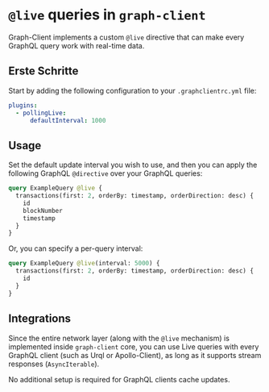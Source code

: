 # `@live` queries in `graph-client`

Graph-Client implements a custom `@live` directive that can make every GraphQL query work with real-time data.

## Erste Schritte

Start by adding the following configuration to your `.graphclientrc.yml` file:

```yaml
plugins:
  - pollingLive:
      defaultInterval: 1000
```

## Usage

Set the default update interval you wish to use, and then you can apply the following GraphQL `@directive` over your GraphQL queries:

```graphql
query ExampleQuery @live {
  transactions(first: 2, orderBy: timestamp, orderDirection: desc) {
    id
    blockNumber
    timestamp
  }
}
```

Or, you can specify a per-query interval:

```graphql
query ExampleQuery @live(interval: 5000) {
  transactions(first: 2, orderBy: timestamp, orderDirection: desc) {
    id
  }
}
```

## Integrations

Since the entire network layer (along with the `@live` mechanism) is implemented inside `graph-client` core, you can use Live queries with every GraphQL client (such as Urql or Apollo-Client), as long as it supports stream responses (`AsyncIterable`).

No additional setup is required for GraphQL clients cache updates.
